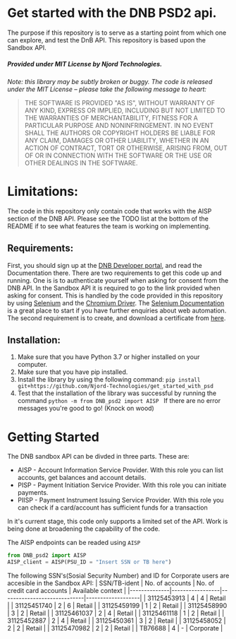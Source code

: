 # Get started with the DNB PSD2 api.

The purpose if this repository is to serve as a starting point from which one can explore, and test the DnB API. This repository is based upon the Sandbox API. 

##### Provided under MIT License by Njord Technologies.
*Note: this library may be subtly broken or buggy. The code is released under
the MIT License – please take the following message to heart:*
> THE SOFTWARE IS PROVIDED "AS IS", WITHOUT WARRANTY OF ANY KIND, EXPRESS OR
IMPLIED, INCLUDING BUT NOT LIMITED TO THE WARRANTIES OF MERCHANTABILITY, FITNESS
FOR A PARTICULAR PURPOSE AND NONINFRINGEMENT. IN NO EVENT SHALL THE AUTHORS OR
COPYRIGHT HOLDERS BE LIABLE FOR ANY CLAIM, DAMAGES OR OTHER LIABILITY, WHETHER
IN AN ACTION OF CONTRACT, TORT OR OTHERWISE, ARISING FROM, OUT OF OR IN
CONNECTION WITH THE SOFTWARE OR THE USE OR OTHER DEALINGS IN THE SOFTWARE.
# Limitations:
The code in this repository only contain code that works with the AISP section of the DNB API. Please see the TODO list at the bottom of the README if to see what features the team is working on implementing.

## Requirements:

First, you should sign up at the [DNB Developer portal](https://developer.dnb.no), and read the Documentation there. 
There are two requirements to get this code up and running. One is is to authenticate yourself when asking for consent from the DNB API. In the Sandbox API it is required to go to the link provided when asking for consent. This is handled by the code provided in this repository by using [Selenium](https://www.selenium.dev) and the [Chromium Driver](https://chromedriver.chromium.org/downloads). 
The [Selenium Documentation](https://www.selenium.dev/documentation/en/) is a great place to start if you have further enquiries about web automation.
The second requirement is to create, and download a certificate from [here](https://developer.dnb.no/profile/psd2). 
## Installation:
1. Make sure that you have Python 3.7 or higher installed on your computer. 
2. Make sure that you have pip installed. 
3. Install the library by using the following command: `pip install git+https://github.com/Njord-Technologies/get_started_with_psd` 
4. Test that the installation of the library was successful by running the command `python -m from DNB_psd2 import AISP `
If there are no error messages you're good to go! (Knock on wood)  

# Getting Started
The DNB sandbox API can be divded in three parts. These are:
* AISP - Account Information Service Provider. With this role you can list accounts, get balances and account details.
* PISP - Payment Initiation Service Provider. With this role you can initiate payments.
* PIISP - Payment Instrument Issuing Service Provider. With this role you can check if a card/account has sufficient funds for a transaction

In it's current stage, this code only supports a limited set of the API. Work is being done at broadening the capability of the code.

The AISP endpoints can be readed using ```AISP```

```python
from DNB_psd2 import AISP
AISP_client = AISP(PSU_ID = "Insert SSN or TB here")
```

The following SSN's(Sosial Security Number) and ID for Corporate users are accesible in the Sandbox API:
| SSN/TB-ident | No. of accounts | No. of credit card accounts | Available context |
|--------------|-----------------|-----------------------------|-------------------|
| 31125453913  | 4               | 4                           | Retail            |
| 31125451740  | 2               | 6                           | Retail            |
| 31125459199  | 1               | 2                           | Retail            |
| 31125458990  | 3               | 2                           | Retail            |
| 31125461037  | 2               | 4                           | Retail            |
| 31125461118  | 1               | 2                           | Retail            |
| 31125452887  | 2               | 4                           | Retail            |
| 31125450361  | 3               | 2                           | Retail            |
| 31125458052  | 2               | 2                           | Retail            |
| 31125470982  | 2               | 2                           | Retail            |
| TB76688      | 4               | -                           | Corporate         |